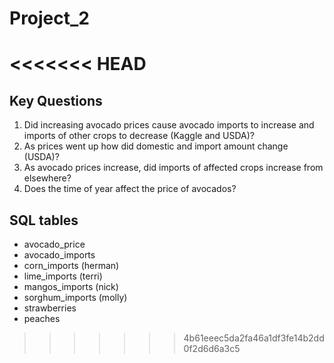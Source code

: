 # Project_2
<<<<<<< HEAD
=======

## Key Questions

1. Did increasing avocado prices cause avocado imports to increase and imports of other crops to decrease (Kaggle and USDA)?
2. As prices went up how did domestic and import amount change (USDA)?
3. As avocado prices increase, did imports of affected crops increase from elsewhere?
4. Does the time of year affect the price of avocados?

## SQL tables

- avocado_price
- avocado_imports
- corn_imports (herman)
- lime_imports (terri)
- mangos_imports (nick)
- sorghum_imports (molly)
- strawberries
- peaches
>>>>>>> 4b61eeec5da2fa46a1df3fe14b2dd0f2d6d6a3c5
